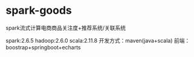 # spark-goods
spark流式计算电商商品关注度+推荐系统/关联系统

spark:2.6.5
hadoop:2.6.0
scala:2.11.8
开发方式：maven(java+scala)
前端：boostrap+springboot+echarts

